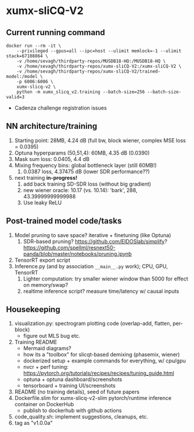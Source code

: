# xumx-sliCQ-V2

## Current running command

```
docker run --rm -it \
    --privileged --gpus=all --ipc=host --ulimit memlock=-1 --ulimit stack=67108864 \
    -v /home/sevagh/thirdparty-repos/MUSDB18-HQ:/MUSDB18-HQ \
    -v /home/sevagh/thirdparty-repos/xumx-sliCQ-V2:/xumx-sliCQ-V2 \
    -v /home/sevagh/thirdparty-repos/xumx-sliCQ-V2/trained-model:/model \
    -p 6006:6006 \
    xumx-slicq-v2 \
    python -m xumx_slicq_v2.training --batch-size=256 --batch-size-valid=3
```

* Cadenza challenge registration issues

## NN architecture/training

1. Starting point: 28MB, 4.24 dB (full bw, block wiener, complex MSE loss = 0.0395)
1. Optuna hyperparams (50,51,4): 60MB, 4.35 dB (0.0390)
1. Mask sum loss: 0.0405, 4.4 dB
1. Mixing frequency bins: global bottleneck layer (still 60MB!)
    1. 0.0387 loss, 4.37475 dB (lower SDR performance??)
1. next training **in-progress!** 
    1. add back training SD-SDR loss (without big gradient)
    1. new wiener oracle: 10.17 (vs. 10.14): 'bark', 288, 43.39999999999988
    1. Use leaky ReLU

## Post-trained model code/tasks

1. Model pruning to save space? iterative + finetuning (like Optuna)
    1. SDR-based pruning? <https://github.com/EIDOSlab/simplify>?
        <https://github.com/spellml/resnext50-panda/blob/master/notebooks/pruning.ipynb>
1. TensorRT export script
1. Inference.py (and by association `__main__.py` work); CPU, GPU, TensorRT
    1. Lighter computation: try smaller wiener window than 5000 for effect on memory/swap?
    1. realtime inference script? measure time/latency w/ causal inputs

## Housekeeping

1. visualization.py: spectrogram plotting code (overlap-add, flatten, per-block)
    * figure out MLS bug etc.
1. Training README
    * Mermaid diagrams?
    * how its a "toolbox" for slicqt-based demixing (phasemix, wiener)
    * dockerized setup + example commands for everything, w/ cpu/gpu
    * nvcr + perf tuning: <https://pytorch.org/tutorials/recipes/recipes/tuning_guide.html>
    * optuna + optuna dashboard/screenshots
    * tensorboard + training UI/screenshots
1. README (no training details), seed of future papers
1. Dockerfile.slim for xumx-slicq-v2-slim pytorch/runtime inference container on DockerHub
    * publish to dockerhub with github actions
1. code_quality.sh: implement suggestions, cleanups, etc.
1. tag as "v1.0.0a"
